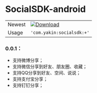 # SocialSDK-android 

|  |  |
| -------- | ------ |
| Newest | [![Download](https://api.bintray.com/packages/yakin/maven/com.yakin:socialsdk/images/download.svg)](https://bintray.com/yakin/maven/com.yakin:socialsdk/_latestVersion) |
| Usage | `'com.yakin:socialsdk:+'` |

### 0.0.1：

- 支持微博分享；
- 支持微信分享到好友、朋友圈、收藏；
- 支持QQ分享到好友、空间、说说；
- 支持支付宝分享；
- 支持钉钉分享；
